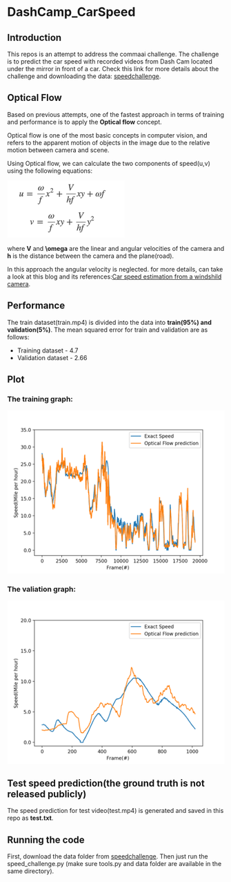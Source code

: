 # DashCamp_CarSpeed

## Introduction

This repos is an attempt to address the commaai challenge. The challenge is  to predict the car speed with recorded videos from Dash Cam located under the mirror in front of a car. Check this link for more details about the challenge and downloading the data: [speedchallenge](https://github.com/commaai/speedchallenge).


## Optical Flow  

Based on previous attempts, one of the fastest approach in terms of training and performance is to apply the **Optical flow** concept.

Optical flow is one of the most basic concepts in computer vision, and refers to the apparent motion of objects in the image due to the relative motion between  camera and scene.

Using Optical flow, we can calculate the two components of speed(u,v) using the following equations: 

![equation](OpticalFlowEquation.png)

where **V** and **\omega** are the linear and angular velocities of the camera and **h** is the distance between the camera and the plane(road).

In this approach the angular velocity is neglected. for more details, can take a look at this blog and its references:[Car speed estimation from a windshild camera](https://nicolovaligi.com/car-speed-estimation-windshield-camera.html).


## Performance   

The train dataset(train.mp4) is divided into the data into **train(95%) and validation(5%)**. 
The mean squared error for train and validation are as follows:

- Training dataset - 4.7
- Validation dataset - 2.66

## Plot 

### The training graph:

![Train Graph](/training_dataset.png) 


### The valiation graph: 

![Validation Graph](/Validation_Dataset.png)


## Test speed prediction(the ground truth is not released publicly)
The speed prediction for test video(test.mp4) is generated and saved in this repo as **test.txt**.

## Running the code

First, download the data folder from [speedchallenge](https://github.com/commaai/speedchallenge). Then just run the speed_challenge.py (make sure tools.py and data folder are available in the same directory). 



